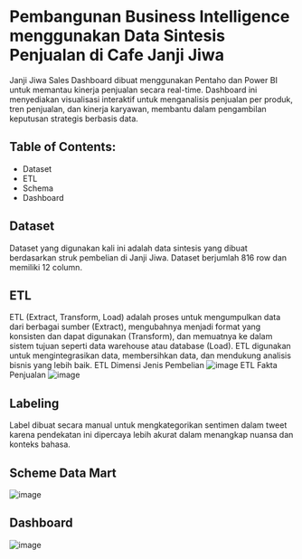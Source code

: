 # Pembangunan Business Intelligence menggunakan Data Sintesis Penjualan di Cafe Janji Jiwa

Janji Jiwa Sales Dashboard dibuat menggunakan Pentaho dan Power BI untuk memantau kinerja penjualan secara real-time. Dashboard ini menyediakan visualisasi interaktif untuk menganalisis penjualan per produk, tren penjualan, dan kinerja karyawan, membantu dalam pengambilan keputusan strategis berbasis data.

## Table of Contents:

- Dataset
- ETL
- Schema
- Dashboard

## Dataset
Dataset yang digunakan kali ini adalah data sintesis yang dibuat berdasarkan struk pembelian di Janji Jiwa. Dataset berjumlah 816 row dan memiliki 12 column.

## ETL
ETL (Extract, Transform, Load) adalah proses untuk mengumpulkan data dari berbagai sumber (Extract), mengubahnya menjadi format yang konsisten dan dapat digunakan (Transform), dan memuatnya ke dalam sistem tujuan seperti data warehouse atau database (Load). ETL digunakan untuk mengintegrasikan data, membersihkan data, dan mendukung analisis bisnis yang lebih baik.
ETL Dimensi Jenis Pembelian
![image](https://github.com/user-attachments/assets/b4e7df52-cd04-4f63-92f8-a1e9756b40a3)
ETL Fakta Penjualan
![image](https://github.com/user-attachments/assets/884c5aaf-89aa-4efd-9909-f770c787a761)
## Labeling
Label dibuat secara manual untuk mengkategorikan sentimen dalam tweet karena pendekatan ini dipercaya lebih akurat dalam menangkap nuansa dan konteks bahasa.

## Scheme Data Mart
![image](https://github.com/user-attachments/assets/bf8486d0-69a3-4cbc-aecf-80ca68711a2f)

## Dashboard
![image](https://github.com/user-attachments/assets/93f819bf-ca28-499d-9905-59fce3755a56)
